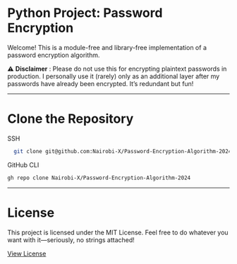 # Python Project: Password Encryption

Welcome! This is a module-free and library-free implementation of a password encryption algorithm.

⚠️ **Disclaimer** : Please do not use this for encrypting plaintext passwords in production. I personally use it (rarely) only as an additional layer after my passwords have already been encrypted. It’s redundant but fun! 

---

# Clone the Repository

SSH

```bash
  git clone git@github.com:Nairobi-X/Password-Encryption-Algorithm-2024.git
```

GitHub CLI

```bash
gh repo clone Nairobi-X/Password-Encryption-Algorithm-2024
```
---

# License

This project is licensed under the MIT License. Feel free to do whatever you want with it—seriously, no strings attached!

[View License](/LICENSE.md)
